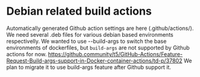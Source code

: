 # Debian related build actions

Automatically generated Github action settings are here (.github/actions/).
We need several .deb files for various debian based environments respectivelly.
We wanted to use --build-args to switch the base environments of dockerfiles, but `build-args` are not supported by Github actions for now.
https://github.community/t5/GitHub-Actions/Feature-Request-Build-args-support-in-Docker-container-actions/td-p/37802
We plan to migrate it to use build-args feature after Github support it.
